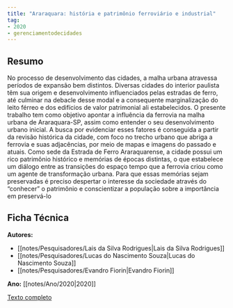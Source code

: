 ```yaml
---
title: "Araraquara: história e patrimônio ferroviário e industrial"
tag:
- 2020
- gerenciamentodecidades
---
```


## Resumo

No processo de desenvolvimento das cidades, a malha urbana atravessa períodos de expansão bem distintos. Diversas cidades do interior paulista têm sua origem e desenvolvimento influenciados pelas estradas de ferro, até culminar na debacle desse modal e a consequente marginalização do leito férreo e dos edifícios de valor patrimonial ali estabelecidos. O presente trabalho tem como objetivo apontar a influência da ferrovia na malha urbana de Araraquara-SP, assim como entender o seu desenvolvimento urbano inicial. A busca por evidenciar esses fatores é conseguida a partir da revisão histórica da cidade, com foco no trecho urbano que abriga a ferrovia e suas adjacências, por meio de mapas e imagens do passado e atuais. Como sede da Estrada de Ferro Araraquarense, a cidade possui um rico patrimônio histórico e memórias de épocas distintas, o que estabelece um diálogo entre as transições do espaço tempo que a ferrovia criou como um agente de transformação urbana. Para que essas memórias sejam preservadas é preciso despertar o interesse da sociedade através do “conhecer” o patrimônio e conscientizar a população sobre a importância em preservá-lo

## Ficha Técnica

**Autores:**
- [[notes/Pesquisadores/Lais da Silva Rodrigues|Lais da Silva Rodrigues]]
- [[notes/Pesquisadores/Lucas do Nascimento Souza|Lucas do Nascimento Souza]]
- [[notes/Pesquisadores/Evandro Fiorin|Evandro Fiorin]]

**Ano:** [[notes/Ano/2020|2020]]

[Texto completo](https://www.eventoanap.org.br/data/inscricoes/5583/form3125191445.pdf)